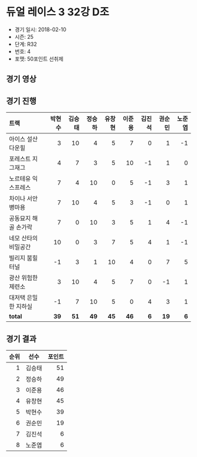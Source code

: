 # 듀얼 레이스 3 32강 D조

- 경기 일시: 2018-02-10
- 시즌: 25
- 단계: R32
- 번호: 4
- 포맷: 50포인트 선취제





## 경기 영상
## 경기 진행

| 트랙 | 박현수 | 김승태 | 정승하 | 유창현 | 이준용 | 김진석 | 권순민 | 노준엽 |
|:---|---:|---:|---:|---:|---:|---:|---:|---:|
| 아이스 설산 다운힐 | 3 | 10 | 4 | 5 | 7 | 0 | 1 | -1 |
| 포레스트 지그재그 | 4 | 7 | 3 | 5 | 10 | -1 | 1 | 0 |
| 노르테유 익스프레스 | 7 | 4 | 10 | 0 | 5 | -1 | 3 | 1 |
| 차이나 서안 병마용 | 7 | 10 | 4 | 5 | 3 | -1 | 0 | 1 |
| 공동묘지 해골 손가락 | 7 | 0 | 10 | 3 | 5 | 1 | 4 | -1 |
| 네모 산타의 비밀공간 | 10 | 0 | 3 | 7 | 5 | 4 | 1 | -1 |
| 빌리지 붐힐터널 | -1 | 3 | 1 | 10 | 4 | 0 | 7 | 5 |
| 광산 위험한 제련소 | 3 | 10 | 4 | 5 | 7 | 0 | -1 | 1 |
| 대저택 은밀한 지하실 | -1 | 7 | 10 | 5 | 0 | 4 | 3 | 1 |
| __total__ | __39__ | __51__ | __49__ | __45__ | __46__ | __6__ | __19__ | __6__ |




## 경기 결과

| 순위 | 선수 | 포인트 |
|---:|:---:|---:|
| 1 | 김승태 | 51 |
| 2 | 정승하 | 49 |
| 3 | 이준용 | 46 |
| 4 | 유창현 | 45 |
| 5 | 박현수 | 39 |
| 6 | 권순민 | 19 |
| 7 | 김진석 | 6 |
| 8 | 노준엽 | 6 |

